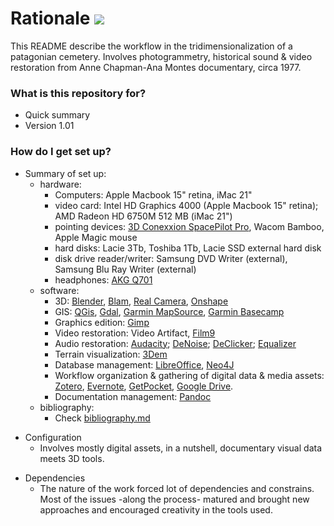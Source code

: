 # Rationale [![](https://img.shields.io/bitbucket/issues-raw/atlassian/python-bitbucket.svg?style=flat-square)]()

This README describe the workflow in the tridimensionalization of a patagonian cemetery. Involves photogrammetry, historical sound & video restoration from Anne Chapman-Ana Montes documentary, circa 1977.

### What is this repository for? ###

* Quick summary
* Version 1.01

### How do I get set up? ###

- Summary of set up: 
    - hardware: 
         * Computers: Apple Macbook 15" retina, iMac 21"
         * video card: Intel HD Graphics 4000 (Apple Macbook 15" retina); AMD Radeon HD 6750M 512 MB (iMac 21")
         * pointing devices: [3D Conexxion SpacePilot Pro](http://www.3dconnexion.com/?detectqt=false&id=30&_s=hc8ho5mtamobs9k82ktgqj7641), Wacom Bamboo, Apple Magic mouse 
         * hard disks: Lacie 3Tb, Toshiba 1Tb, Lacie SSD external hard disk
         * disk drive reader/writer: Samsung DVD Writer (external), Samsung Blu Ray Writer (external)
         * headphones: [AKG Q701](http://www.trustedreviews.com/akg-q701-review-sound-quality-page-2)
    * software: 
         * 3D: [Blender](http://blender.org/), [Blam](https://github.com/stuffmatic/blam), [Real Camera](http://www.3d-wolf.com/camera.html), [Onshape](http://onshape.com/)
         * GIS: [QGis](http://qgis.org/en/site/forusers/download.html#), [Gdal](http://download.osgeo.org/gdal), [Garmin MapSource](http://www8.garmin.com/support/download_details.jsp?id=209), [Garmin Basecamp](http://www8.garmin.com/support/download_details.jsp?id=4435)
         * Graphics edition: [Gimp](https://www.gimp.org/)
         * Video restoration: Video Artifact, [Film9](http://contact41766.wixsite.com/film9)
         * Audio restoration: [Audacity](http://www.audacityteam.org/); [DeNoise](http://www.clickrepair.net/noise/); [DeClicker](http://www.clickrepair.net/digital_audio/restore.html); [Equalizer](http://www.clickrepair.net/digital_audio/equalization.html)
         * Terrain visualization: [3Dem](http://www.hangsim.com/3dem/)
         * Database management: [LibreOffice](https://www.libreoffice.org/), [Neo4J](https://neo4j.com/)
         * Workflow organization & gathering of digital data & media assets: [Zotero](https://www.zotero.org/), [Evernote](https://evernote.com/), [GetPocket](https://getpocket.com/), [Google Drive](https://drive.google.com/).
         * Documentation management: [Pandoc](http://pandoc.org/)
     * bibliography:
         * Check [bibliography.md](https://bitbucket.org/imhicihu/chapman-documentary/src/b0b19e58f4012af20bf2952af323bf28f67ab6a8/bibliography.md?at=master&fileviewer=file-view-default)
* Configuration
     * Involves mostly digital assets, in a nutshell, documentary visual data meets 3D tools.
- Dependencies
    * The nature of the work forced lot of dependencies and constrains. Most of the issues -along the process- matured and brought new approaches and encouraged creativity in the tools used.